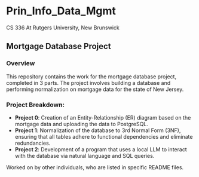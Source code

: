 # Prin_Info_Data_Mgmt
CS 336 At Rutgers University, New Brunswick
## Mortgage Database Project

### Overview

This repository contains the work for the mortgage database project, completed in 3 parts. The project involves building a database and performing normalization on mortgage data for the state of New Jersey.

### Project Breakdown:

- **Project 0**: Creation of an Entity-Relationship (ER) diagram based on the mortgage data and uploading the data to PostgreSQL.
- **Project 1**: Normalization of the database to 3rd Normal Form (3NF), ensuring that all tables adhere to functional dependencies and eliminate redundancies.
- **Project 2**: Development of a program that uses a local LLM to interact with the database via natural language and SQL queries.

Worked on by other individuals, who are listed in specific README files. 
